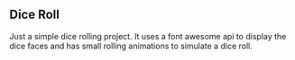## Dice Roll

Just a simple dice rolling project. It uses a font awesome api to display the dice faces and has small rolling animations to simulate a dice roll.

